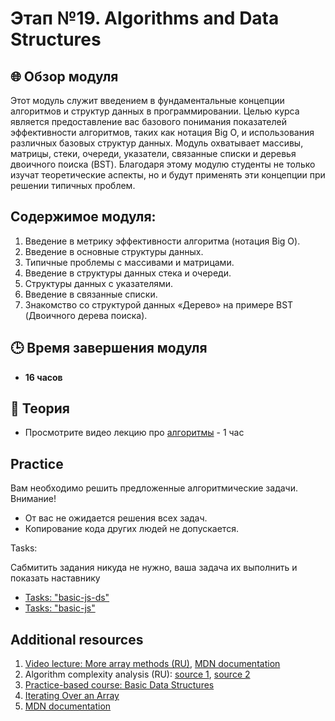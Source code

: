 # Этап №19. Algorithms and Data Structures

## 🌐 Обзор модуля

Этот модуль служит введением в фундаментальные концепции алгоритмов и структур данных в программировании. Целью курса является предоставление вас базового понимания показателей эффективности алгоритмов, таких как нотация Big O, и использования различных базовых структур данных. Модуль охватывает массивы, матрицы, стеки, очереди, указатели, связанные списки и деревья двоичного поиска (BST). Благодаря этому модулю студенты не только изучат теоретические аспекты, но и будут применять эти концепции при решении типичных проблем.

## Содержимое модуля:

1. Введение в метрику эффективности алгоритма (нотация Big O).
2. Введение в основные структуры данных.
3. Типичные проблемы с массивами и матрицами.
4. Введение в структуры данных стека и очереди.
5. Структуры данных с указателями.
6. Введение в связанные списки.
7. Знакомство со структурой данных «Дерево» на примере BST (Двоичного дерева поиска).

## 🕒 Время завершения модуля

- **16 часов**


## 📖 Теория

   - Просмотрите видео лекцию про [алгоритмы](https://www.youtube.com/watch?v=NErrGZ64OdE) - 1 час

## Practice

Вам необходимо решить предложенные алгоритмические задачи.
Внимание! 

- От вас не ожидается решения всех задач.
- Копирование кода других людей не допускается.


Tasks:

  Сабмитить задания никуда не нужно, ваша задача их выполнить и показать наставнику

- [Tasks: "basic-js-ds"](https://github.com/AlreadyBored/basic-js-ds)
- [Tasks: "basic-js"](https://github.com/AlreadyBored/basic-js)

## Additional resources

1. [Video lecture: More array methods (RU)](https://youtu.be/d8c-JgbpMHs), [MDN documentation](https://developer.mozilla.org/ru/docs/Web/JavaScript/Reference/Global_Objects/Array)
2. Algorithm complexity analysis (RU): [source 1](https://tproger.ru/articles/computational-complexity-explained/), [source 2](https://tproger.ru/translations/algorithms-and-data-structures/)
3. [Practice-based course: Basic Data Structures](https://www.freecodecamp.org/learn/javascript-algorithms-and-data-structures/#basic-data-structures)
4. [Iterating Over an Array](https://javascript.plainenglish.io/understanding-the-different-ways-of-iterating-over-an-array-in-javascript-26851399c531)
5. [MDN documentation](https://developer.mozilla.org/en-US/docs/Web/JavaScript/Reference/Global_Objects/Array)